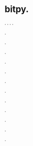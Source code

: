 # bitpy.
.
.
.
.












.






















































.
























.



























.

















































































.































































.































































































.















.


































































.
























































































.




.






.




























